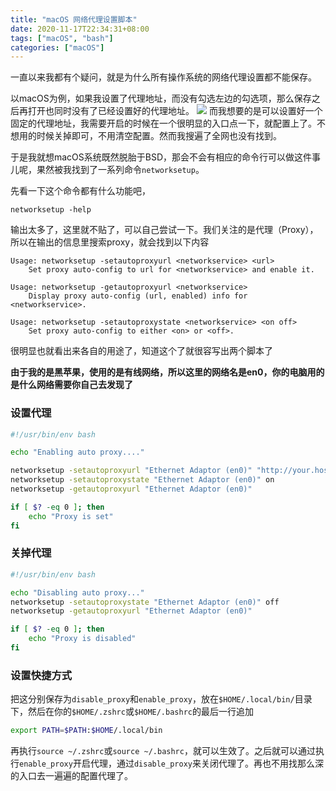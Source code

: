 ```yaml
---
title: "macOS 网络代理设置脚本"
date: 2020-11-17T22:34:31+08:00
tags: ["macOS", "bash"]
categories: ["macOS"]
---
```


一直以来我都有个疑问，就是为什么所有操作系统的网络代理设置都不能保存。

<!--more-->

以macOS为例，如果我设置了代理地址，而没有勾选左边的勾选项，那么保存之后再打开也同时没有了已经设置好的代理地址。
![](/images/2020-11-17-22-36-46.png)
而我想要的是可以设置好一个固定的代理地址，我需要开启的时候在一个很明显的入口点一下，就配置上了。不想用的时候关掉即可，不用清空配置。然而我搜遍了全网也没有找到。

于是我就想macOS系统既然脱胎于BSD，那会不会有相应的命令行可以做这件事儿呢，果然被我找到了一系列命令`networksetup`。

先看一下这个命令都有什么功能吧，

```
networksetup -help
```

输出太多了，这里就不贴了，可以自己尝试一下。我们关注的是代理（Proxy），所以在输出的信息里搜索proxy，就会找到以下内容

```
Usage: networksetup -setautoproxyurl <networkservice> <url>
	Set proxy auto-config to url for <networkservice> and enable it.

Usage: networksetup -getautoproxyurl <networkservice>
	Display proxy auto-config (url, enabled) info for <networkservice>.

Usage: networksetup -setautoproxystate <networkservice> <on off>
	Set proxy auto-config to either <on> or <off>.

```

很明显也就看出来各自的用途了，知道这个了就很容写出两个脚本了

**由于我的是黑苹果，使用的是有线网络，所以这里的网络名是en0，你的电脑用的是什么网络需要你自己去发现了**
### 设置代理
```bash {linenos: false}
#!/usr/bin/env bash

echo "Enabling auto proxy...."

networksetup -setautoproxyurl "Ethernet Adaptor (en0)" "http://your.host/proxy.pac"
networksetup -setautoproxystate "Ethernet Adaptor (en0)" on
networksetup -getautoproxyurl "Ethernet Adaptor (en0)"

if [ $? -eq 0 ]; then
    echo "Proxy is set"
fi
```
### 关掉代理
```bash
#!/usr/bin/env bash

echo "Disabling auto proxy..."
networksetup -setautoproxystate "Ethernet Adaptor (en0)" off
networksetup -getautoproxyurl "Ethernet Adaptor (en0)"

if [ $? -eq 0 ]; then
    echo "Proxy is disabled"
fi
```

### 设置快捷方式

把这分别保存为`disable_proxy`和`enable_proxy`，放在`$HOME/.local/bin/`目录下，然后在你的`$HOME/.zshrc`或`$HOME/.bashrc`的最后一行追加
```bash
export PATH=$PATH:$HOME/.local/bin
```
再执行`source ~/.zshrc`或`source ~/.bashrc`，就可以生效了。之后就可以通过执行`enable_proxy`开启代理，通过`disable_proxy`来关闭代理了。再也不用找那么深的入口去一遍遍的配置代理了。